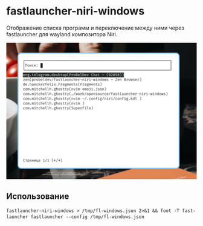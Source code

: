 # fastlauncher-niri-windows

Отображение списка программ и переключение между ними через fastlauncher для wayland композитора Niri.


![main windows](https://github.com/probeldev/fastlauncher-niri-windows/blob/main/screenshots/main.png?raw=true)


## Использование

    fastlauncher-niri-windows > /tmp/fl-windows.json 2>&1 && foot -T fast-launcher fastlauncher --config /tmp/fl-windows.json
